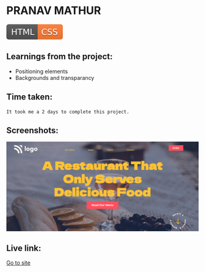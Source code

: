 # PRANAV MATHUR

![technology used](./HTML-CSS-orange.svg)

## Learnings from the project:

- Positioning elements
- Backgrounds and transparancy

## Time taken:

    It took me a 2 days to complete this project.

## Screenshots:

![screencapture](./screencapture-2.png)

## Live link:

[Go to site](https://food-restaurant-home-page-02.netlify.app/)
